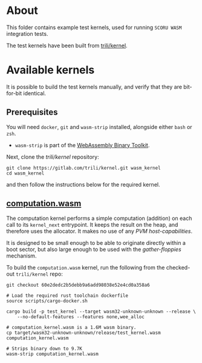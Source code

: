 # About
This folder contains example test kernels, used for running `SCORU WASM` integration tests.

The test kernels have been built from [trili/kernel](https://gitlab.com/trili/kernel.git).

# Available kernels
It is possible to build the test kernels manually, and verify that they are bit-for-bit identical.

## Prerequisites
You will need `docker`, `git` and `wasm-strip` installed, alongside either `bash` or `zsh`.
- `wasm-strip` is part of the [WebAssembly Binary Toolkit](https://github.com/WebAssembly/wabt).

Next, clone the *trili/kernel* repository:
``` shell
git clone https://gitlab.com/trili/kernel.git wasm_kernel
cd wasm_kernel
```
and then follow the instructions below for the required kernel.

## [computation.wasm](./computation.wasm)
The computation kernel performs a simple computation (addition) on each call to its `kernel_next` entrypoint.
It keeps the result on the heap, and therefore uses the allocator. It makes no use of any *PVM host-capabilities*.

It is designed to be small enough to be able to originate directly within a boot sector, but also large enough to be
used with the *gather-floppies* mechanism.

To build the `computation.wasm` kernel, run the following from the checked-out `trili/kernel` repo:
``` shell
git checkout 60e2dedc2b5debb9a6add98038e52e4cd0a358a6

# Load the required rust toolchain dockerfile
source scripts/cargo-docker.sh

cargo build -p test_kernel --target wasm32-unknown-unknown --release \
    --no-default-features --features none,wee_alloc

# computation_kernel.wasm is a 1.6M wasm binary.
cp target/wasm32-unknown-unknown/release/test_kernel.wasm computation_kernel.wasm

# Strips binary down to 9.7K
wasm-strip computation_kernel.wasm
```

